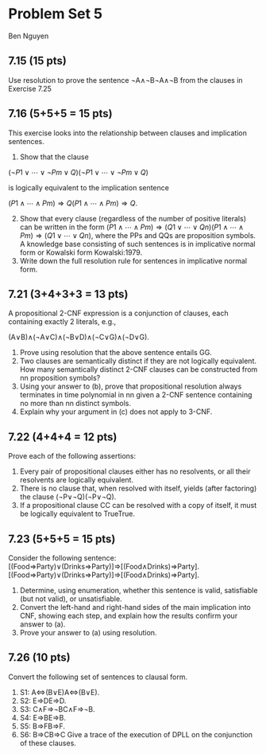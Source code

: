 # Problem Set 5

Ben Nguyen

## 7.15 (15 pts)
Use resolution to prove the sentence ¬A∧¬B¬A∧¬B from the clauses in Exercise 7.25
## 7.16 (5+5+5 = 15 pts)
This exercise looks into the relationship between clauses and implication sentences.
1. Show that the clause 

$(¬P1∨⋯∨¬Pm∨Q)(¬P1∨⋯∨¬Pm∨Q)$

is logically equivalent to the implication sentence 

$(P1∧⋯∧Pm)⇒Q(P1∧⋯∧Pm)⇒Q$.

2. Show that every clause (regardless of the number of positive literals) can be written in the form $(P1∧⋯∧Pm)⇒(Q1∨⋯∨Qn)(P1∧⋯∧Pm)⇒(Q1∨⋯∨Qn)$, where the PPs and QQs are proposition symbols. A knowledge base consisting of such sentences is in implicative normal form or Kowalski form Kowalski:1979.
3. Write down the full resolution rule for sentences in implicative normal form.
## 7.21 (3+4+3+3 = 13 pts)
A propositional 2-CNF expression is a conjunction of clauses, each containing exactly 2 literals, e.g.,

(A∨B)∧(¬A∨C)∧(¬B∨D)∧(¬C∨G)∧(¬D∨G).

1. Prove using resolution that the above sentence entails GG.
2. Two clauses are semantically distinct if they are not logically equivalent. How many semantically distinct 2-CNF clauses can be constructed from nn proposition symbols?
3. Using your answer to (b), prove that propositional resolution always terminates in time polynomial in nn given a 2-CNF sentence containing no more than nn distinct symbols.
4. Explain why your argument in (c) does not apply to 3-CNF.
## 7.22 (4+4+4 = 12 pts)
Prove each of the following assertions:
1. Every pair of propositional clauses either has no resolvents, or all their resolvents are logically equivalent.
2. There is no clause that, when resolved with itself, yields (after factoring) the clause (¬P∨¬Q)(¬P∨¬Q).
3. If a propositional clause CC can be resolved with a copy of itself, it must be logically equivalent to TrueTrue.
## 7.23 (5+5+5 = 15 pts)
Consider the following sentence:
[(Food⇒Party)∨(Drinks⇒Party)]⇒[(Food∧Drinks)⇒Party].
[(Food⇒Party)∨(Drinks⇒Party)]⇒[(Food∧Drinks)⇒Party].
1. Determine, using enumeration, whether this sentence is valid, satisfiable (but not valid), or unsatisfiable.
2. Convert the left-hand and right-hand sides of the main implication into CNF, showing each step, and explain how the results confirm your answer to (a).
3. Prove your answer to (a) using resolution.
## 7.26 (10 pts)
Convert the following set of sentences to clausal form.
1. S1: A⇔(B∨E)A⇔(B∨E).
2. S2: E⇒DE⇒D.
3. S3: C∧F⇒¬BC∧F⇒¬B.
4. S4: E⇒BE⇒B.
5. S5: B⇒FB⇒F.
6. S6: B⇒CB⇒C
Give a trace of the execution of DPLL on the conjunction of these clauses.
